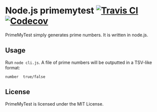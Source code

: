 # Node.js primemytest [![Travis CI](https://img.shields.io/travis/thatlittlegit/primemytest.svg)](https://travis-ci.org/thatlittlegit/primemytest) [![Codecov](https://img.shields.io/codecov/c/github/thatlittlegit/primemytest.svg)](https://codecov.io/gh/thatlittlegit/primemytest)
PrimeMyTest simply generates prime numbers. It is written in node.js.

## Usage
Run `node cli.js`. A file of prime numbers will be outputted
in a TSV-like format:

```
number	true/false
```

## License
PrimeMyTest is licensed under the MIT License.
